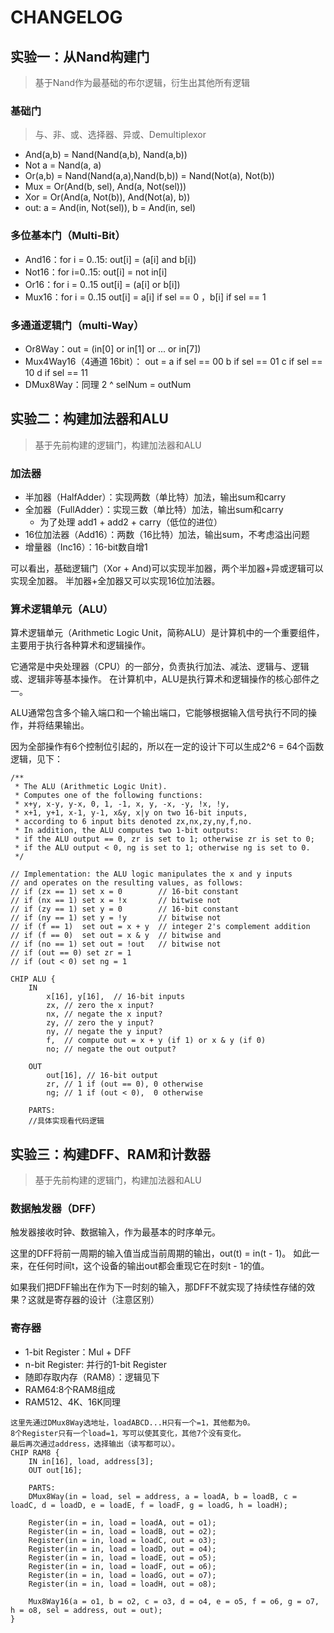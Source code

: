 # CHANGELOG

## 实验一：从Nand构建门

> 基于Nand作为最基础的布尔逻辑，衍生出其他所有逻辑

### 基础门
> 与、非、或、选择器、异或、Demultiplexor
- And(a,b) = Nand(Nand(a,b), Nand(a,b))
- Not a = Nand(a, a)
- Or(a,b) = Nand(Nand(a,a),Nand(b,b)) = Nand(Not(a), Not(b))
- Mux = Or(And(b, sel), And(a, Not(sel)))
- Xor = Or(And(a, Not(b)), And(Not(a), b))
- out: a = And(in, Not(sel)), b = And(in, sel)

### 多位基本门（Multi-Bit）
- And16：for i = 0..15: out[i] = (a[i] and b[i])
- Not16：for i=0..15: out[i] = not in[i]
- Or16：for i = 0..15 out[i] = (a[i] or b[i])
- Mux16：for i = 0..15 out[i] = a[i] if sel == 0 ，b[i] if sel == 1

### 多通道逻辑门（multi-Way）
- Or8Way：out = (in[0] or in[1] or ... or in[7])
- Mux4Way16（4通道 16bit）： out = a if sel == 00
                   b if sel == 01
                   c if sel == 10
                   d if sel == 11
- DMux8Way：同理 2 ^ selNum = outNum

## 实验二：构建加法器和ALU

> 基于先前构建的逻辑门，构建加法器和ALU

### 加法器
- 半加器（HalfAdder）：实现两数（单比特）加法，输出sum和carry
- 全加器（FullAdder）：实现三数（单比特）加法，输出sum和carry
  - 为了处理 add1 + add2 + carry（低位的进位）
- 16位加法器（Add16）：两数（16比特）加法，输出sum，不考虑溢出问题
- 增量器（Inc16）：16-bit数自增1

可以看出，基础逻辑门（Xor + And)可以实现半加器，两个半加器+异或逻辑可以实现全加器。
半加器+全加器又可以实现16位加法器。

### 算术逻辑单元（ALU）
算术逻辑单元（Arithmetic Logic Unit，简称ALU）是计算机中的一个重要组件，主要用于执行各种算术和逻辑操作。

它通常是中央处理器（CPU）的一部分，负责执行加法、减法、逻辑与、逻辑或、逻辑非等基本操作。
在计算机中，ALU是执行算术和逻辑操作的核心部件之一。

ALU通常包含多个输入端口和一个输出端口，它能够根据输入信号执行不同的操作，并将结果输出。

因为全部操作有6个控制位引起的，所以在一定的设计下可以生成2^6 = 64个函数逻辑，见下：


```
/**
 * The ALU (Arithmetic Logic Unit).
 * Computes one of the following functions:
 * x+y, x-y, y-x, 0, 1, -1, x, y, -x, -y, !x, !y,
 * x+1, y+1, x-1, y-1, x&y, x|y on two 16-bit inputs, 
 * according to 6 input bits denoted zx,nx,zy,ny,f,no.
 * In addition, the ALU computes two 1-bit outputs:
 * if the ALU output == 0, zr is set to 1; otherwise zr is set to 0;
 * if the ALU output < 0, ng is set to 1; otherwise ng is set to 0.
 */

// Implementation: the ALU logic manipulates the x and y inputs
// and operates on the resulting values, as follows:
// if (zx == 1) set x = 0        // 16-bit constant
// if (nx == 1) set x = !x       // bitwise not
// if (zy == 1) set y = 0        // 16-bit constant
// if (ny == 1) set y = !y       // bitwise not
// if (f == 1)  set out = x + y  // integer 2's complement addition
// if (f == 0)  set out = x & y  // bitwise and
// if (no == 1) set out = !out   // bitwise not
// if (out == 0) set zr = 1
// if (out < 0) set ng = 1

CHIP ALU {
    IN  
        x[16], y[16],  // 16-bit inputs        
        zx, // zero the x input?
        nx, // negate the x input?
        zy, // zero the y input?
        ny, // negate the y input?
        f,  // compute out = x + y (if 1) or x & y (if 0)
        no; // negate the out output?

    OUT 
        out[16], // 16-bit output
        zr, // 1 if (out == 0), 0 otherwise
        ng; // 1 if (out < 0),  0 otherwise

    PARTS:
    //具体实现看代码逻辑
```

## 实验三：构建DFF、RAM和计数器

> 基于先前构建的逻辑门，构建加法器和ALU

### 数据触发器（DFF）
触发器接收时钟、数据输入，作为最基本的时序单元。

这里的DFF将前一周期的输入值当成当前周期的输出，out(t) = in(t - 1)。
如此一来，在任何时间t，这个设备的输出out都会重现它在时刻t - 1的值。

如果我们把DFF输出在作为下一时刻的输入，那DFF不就实现了持续性存储的效果？这就是寄存器的设计（注意区别）

### 寄存器
- 1-bit Register：Mul + DFF
- n-bit Register: 并行的1-bit Register
- 随即存取内存（RAM8）：逻辑见下
- RAM64:8个RAM8组成
- RAM512、4K、16K同理
```
这里先通过DMux8Way选地址，loadABCD...H只有一个=1，其他都为0。
8个Register只有一个load=1，写可以使其变化，其他7个没有变化。
最后再次通过address，选择输出（读写都可以）。
CHIP RAM8 {
    IN in[16], load, address[3];
    OUT out[16];

    PARTS:
    DMux8Way(in = load, sel = address, a = loadA, b = loadB, c = loadC, d = loadD, e = loadE, f = loadF, g = loadG, h = loadH);

    Register(in = in, load = loadA, out = o1);
    Register(in = in, load = loadB, out = o2);
    Register(in = in, load = loadC, out = o3);
    Register(in = in, load = loadD, out = o4);
    Register(in = in, load = loadE, out = o5);
    Register(in = in, load = loadF, out = o6);
    Register(in = in, load = loadG, out = o7);
    Register(in = in, load = loadH, out = o8);

    Mux8Way16(a = o1, b = o2, c = o3, d = o4, e = o5, f = o6, g = o7, h = o8, sel = address, out = out);
}
```
